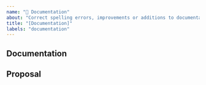 ```yaml
---
name: "📜 Documentation"
about: "Correct spelling errors, improvements or additions to documentation files (README, CONTRIBUTING...)."
title: "[Documentation]"
labels: "documentation"
---
```


<!-- Please make sure your issue has not already been fixed. -->

## Documentation

<!-- Please uncomment the type of documentation problem this issue address -->

<!-- Documentation is Missing -->
<!-- Documentation is Confusing -->
<!-- Documentation has Typo errors -->

## Proposal
